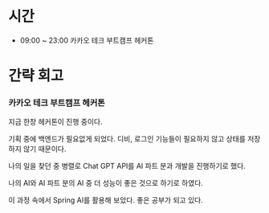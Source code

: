 # 시간
- 09:00 ~ 23:00 카카오 테크 부트캠프 헤커톤

# 간략 회고

### 카카오 테크 부트캠프 헤커톤

지금 한창 헤커톤이 진행 중이다.

기획 중에 백엔드가 필요없게 되었다. 디비, 로그인 기능들이 필요하지 않고 상태를 저장하지 않기 때문이다.

나의 일을 찾던 중 병렬로 Chat GPT API를 AI 파트 분과 개발을 진행하기로 했다.

나의 AI와 AI 파트 분의 AI 중 더 성능이 좋은 것으로 하기로 하였다.

이 과정 속에서 Spring AI를 활용해 보았다. 좋은 공부가 되고 있다.